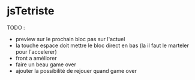 # jsTetriste

TODO :

- preview sur le prochain bloc pas sur l'actuel
- la touche espace doit mettre le bloc direct en bas (la il faut le marteler pour l'accelerer)
- front a améliorer
- faire un beau game over
- ajouter la possibilité de rejouer quand game over
